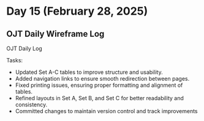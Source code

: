 # Day 15 (February 28, 2025)

## OJT Daily Wireframe Log
OJT Daily Log

Tasks:
- Updated Set A-C tables to improve structure and usability.
- Added navigation links to ensure smooth redirection between pages.
- Fixed printing issues, ensuring proper formatting and alignment of tables.
- Refined layouts in Set A, Set B, and Set C for better readability and consistency.
- Committed changes to maintain version control and track improvements
